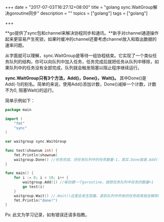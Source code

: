 +++
date = "2017-07-03T16:27:12+08:00"
title = "golang sync.WaitGroup解决goroutine同步"
description = ""
topics = ["golang"]
tags = ["golang"]

+++

**go提供了sync包和channel来解决协程同步和通讯。**新手对channel通道操作起来更容易产生死锁，如果时缓冲的channel还要考虑channel放入和取出数据的速率问题。

从字面就可以理解，sync.WaitGroup是等待一组协程结束。它实现了一个类似任务队列的结构，你可以向队列中加入任务，任务完成后就把任务从队列中移除，如果队列中的任务没有全部完成，队列就会触发阻塞以阻止程序继续运行。

**sync.WaitGroup只有3个方法，Add()，Done()，Wait()。** 其中Done()是Add(-1)的别名。简单的来说，使用Add()添加计数，Done()减掉一个计数，计数不为0, 阻塞Wait()的运行。 

简单示例如下：
```go
package main
 
import (
	"fmt"
	"sync"
)
 
var waitgroup sync.WaitGroup
 
func test(shownum int) {
	fmt.Println(shownum)
	waitgroup.Done() //任务完成，将任务队列中的任务数量-1，其实.Done就是.Add(-1)
}
 
func main() {
	for i := 0; i < 10; i++ {
		waitgroup.Add(1) //每创建一个goroutine，就把任务队列中任务的数量+1
		go test(i)
	}
	waitgroup.Wait() //.Wait()这里会发生阻塞，直到队列中所有的任务结束就会解除阻塞
	fmt.Println("done!")
}
```

Ps: 此文为学习记录，如有错误还请多指教。
